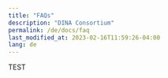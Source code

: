 ```yaml
---
title: "FAQs"
description: "DINA Consortium"
permalink: /de/docs/faq
last_modified_at: 2023-02-16T11:59:26-04:00
lang: de
---
```


TEST
